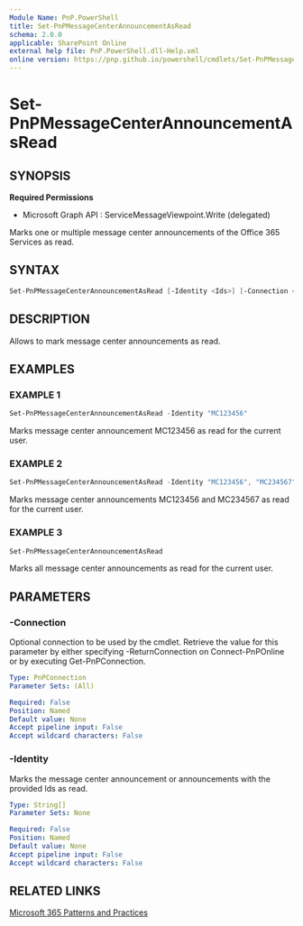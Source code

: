 ```yaml
---
Module Name: PnP.PowerShell
title: Set-PnPMessageCenterAnnouncementAsRead
schema: 2.0.0
applicable: SharePoint Online
external help file: PnP.PowerShell.dll-Help.xml
online version: https://pnp.github.io/powershell/cmdlets/Set-PnPMessageCenterAnnouncementAsRead.html
---
```

 
# Set-PnPMessageCenterAnnouncementAsRead

## SYNOPSIS

**Required Permissions**

  * Microsoft Graph API : ServiceMessageViewpoint.Write (delegated)

Marks one or multiple message center announcements of the Office 365 Services as read.

## SYNTAX

```powershell
Set-PnPMessageCenterAnnouncementAsRead [-Identity <Ids>] [-Connection <PnPConnection>] 
```

## DESCRIPTION

Allows to mark message center announcements as read.

## EXAMPLES

### EXAMPLE 1
```powershell
Set-PnPMessageCenterAnnouncementAsRead -Identity "MC123456"
```

Marks message center announcement MC123456 as read for the current user.

### EXAMPLE 2
```powershell
Set-PnPMessageCenterAnnouncementAsRead -Identity "MC123456", "MC234567"
```

Marks message center announcements MC123456 and MC234567 as read for the current user.

### EXAMPLE 3
```powershell
Set-PnPMessageCenterAnnouncementAsRead
```

Marks all message center announcements as read for the current user.

## PARAMETERS

### -Connection
Optional connection to be used by the cmdlet. Retrieve the value for this parameter by either specifying -ReturnConnection on Connect-PnPOnline or by executing Get-PnPConnection.

```yaml
Type: PnPConnection
Parameter Sets: (All)

Required: False
Position: Named
Default value: None
Accept pipeline input: False
Accept wildcard characters: False
```

### -Identity
Marks the message center announcement or announcements with the provided Ids as read.
```yaml
Type: String[]
Parameter Sets: None

Required: False
Position: Named
Default value: None
Accept pipeline input: False
Accept wildcard characters: False
```

## RELATED LINKS

[Microsoft 365 Patterns and Practices](https://aka.ms/m365pnp)